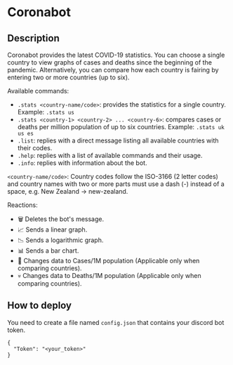 # Coronabot
## Description
Coronabot provides the latest COVID-19 statistics. You can choose a single country to view graphs of cases and deaths since the beginning of the pandemic.
Alternatively, you can compare how each country is fairing by entering two or more countries (up to six).

Available commands:

 - `.stats <country-name/code>`: provides the statistics for a single country. Example: `.stats us`
 - `.stats <country-1> <country-2> ... <country-6>`: compares cases or deaths per million population of up to six countries. Example: `.stats uk us es`
 - `.list`: replies with a direct message listing all available countries with their codes.
 - `.help`: replies with a list of available commands and their usage.
 - `.info`: replies with information about the bot.

`<country-name/code>`: Country codes follow the ISO-3166 (2 letter codes) and country names with two or more parts must use a dash (-) instead of a space, e.g. New Zealand → new-zealand.

Reactions:

- 🗑️ Deletes the bot's message.
- 📈 Sends a linear graph.
- 📉 Sends a logarithmic graph.
- 📊 Sends a bar chart.
- 🧪 Changes data to Cases/1M population (Applicable only when comparing countries).
- 💀 Changes data to Deaths/1M population (Applicable only when comparing countries).

## How to deploy
You need to create a file named `config.json` that contains your discord bot token.
```
{
  "Token": "<your_token>"
}
```
